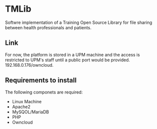# TMLib
Softwre implementation of a Training Open Source Library for file sharing between health professionals and patients. 

## Link
For now, the platform is stored in a UPM machine and the access is restricted to UPM's staff until a public port would be provided. 
192.168.0.176/owncloud.

## Requirements to install
The following componets are required:

- Linux Machine
- Apache2
- MySQOL/MariaDB
- PHP
- Owncloud

